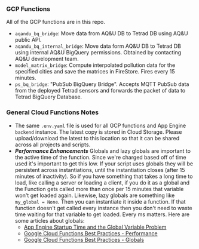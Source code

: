 ### GCP Functions
All of the GCP functions are in this repo. 
- `aqandu_bq_bridge`: Move data from AQ&U DB to Tetrad DB using AQ&U public API.
- `aqandu_bq_internal_bridge`: Move data form AQ&U DB to Tetrad DB using internal AQ&U BigQuery permissions. Obtained by contacting AQ&U development team. 
- `model_matrix_bridge`: Compute interpolated pollution data for the specified cities and save the matrices in FireStore. Fires every 15 minutes. 
- `ps_bq_bridge`: "PubSub BigQuery Bridge". Accepts MQTT PubSub data from the deployed Tetrad sensors and forwards the packet of data to Tetrad BigQuery Database. 

### General Cloud Functions Notes
* The same `.env.yaml` file is used for all GCP functions and App Engine `backend` instance. The latest copy is stored in Cloud Storage. Please upload/download the latest to this location so that it can be shared across all projects and scripts. 
* ***Performance Enhancements*** Globals and lazy globals are important to the active time of the function. Since we're charged based off of time used it's important to get this low. If your script uses globals they will be persistent across instantiations, until the instantiation closes (after 15 minutes of inactivity). So if you have something that takes a long time to load, like calling a server or loading a client, if you do it as a global and the Function gets called more than once per 15 minutes that variable won't get loaded again. Likewise, lazy globals are something like `my_global = None`. Then you can instantiate it inside a function. If that function doesn't get called every instance then you don't need to waste time waiting for that variable to get loaded. Every ms matters. Here are some articles about globals:
  - [App Engine Startup Time and the Global Variable Problem](https://medium.com/google-cloud/app-engine-startup-time-and-the-global-variable-problem-7ab10de1f349)
  - [Google Cloud Functions Best Practices - Performance](https://cloud.google.com/functions/docs/bestpractices/tips#performance)
  - [Google Cloud Functions Best Practices - Globals](https://cloud.google.com/functions/docs/bestpractices/tips#use_global_variables_to_reuse_objects_in_future_invocations)